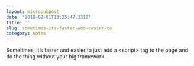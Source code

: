 ```yaml
---
layout: micropubpost
date: '2018-02-01T13:25:47.331Z'
title: ''
slug: sometimes-its-faster-and-easier-to
category: notes
---
```

Sometimes, it’s faster and easier to just add a &lt;script&gt; tag to the page and do the thing without your big framework.
